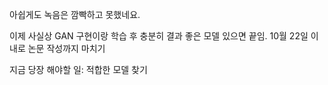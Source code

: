 아쉽게도 녹음은 깜빡하고 못했네요.

이제 사실상 GAN 구현이랑 학습 후 충분히 결과 좋은 모델 있으면 끝임.
10월 22일 이내로 논문 작성까지 마치기

지금 당장 해야할 일: 적합한 모델 찾기
